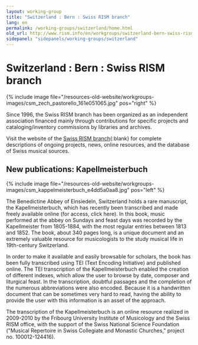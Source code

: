 ```yaml
---
layout: working-group
title: "Switzerland : Bern : Swiss RISM branch"
lang: en
permalink: /working-groups/switzerland/home.html
old_url: http://www.rism.info/en/workgroups/switzerland-bern-swiss-rism-branch/home.html
sidepanel: "sidepanels/working-groups/switzerland"
---
```


# Switzerland : Bern : Swiss RISM branch

{% include image file="/resources-old-website/workgroups-images/csm_zech_pastorello_161e051065.jpg" pos="right" %}

Since 1996, the Swiss RISM branch has been organized as an independent association financed mainly through contributions for specific projects and cataloging/inventory commissions by libraries and archives.

Visit the website of the [Swiss RISM branch](http://www.rism-ch.org/){:blank} for complete descriptions of ongoing projects, news, online resources, and the database of Swiss musical sources.


## New publications: Kapellmeisterbuch

{% include image file="/resources-old-website/workgroups-images/csm_kappelmeisterbuch_e4dd5a0aa8.jpg" pos="left" %}

The Benedictine Abbey of Einsiedeln, Switzerland holds a rare manuscript, the Kapellmeisterbuch, which has recently been transcribed and made freely available online (for access, click here). In this book, music performed at the abbey on Sundays and feast days was recorded by the Kapellmeister from 1805-1884, with the most regular entries between 1813 and 1852. The book, about 340 pages long, is a unique document and an extremely valuable resource for musicologists to the study musical life in 19th-century Switzerland.

In order to make it available and easily browsable for scholars, the book has been fully transcribed using TEI (Text Encoding Initiative) and published online. The TEI transcription of the Kapellmeisterbuch enabled the creation of different indexes, which allow the user to browse by date, composer and liturgical feast. In the transcription, doubtful passages and the completion of the numerous abbreviations were also encoded. Because it is a handwritten document that can be sometimes very hard to read, having the ability to provide the user with this information is an asset of the approach.

The transcription of the Kapellmeisterbuch is an online resource realized in 2009-2010 by the Fribourg University Institute of Musicology and the Swiss RISM office, with the support of the Swiss National Science Foundation ("Musical Repertoire in Swiss Collegiate and Monastic Churches," project no. 100012-124416). 
